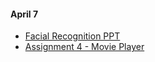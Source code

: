 #### April 7

* [Facial Recognition PPT](http://eccentric.missouristate.edu/class/CSC-545-645/001/_Download/ppt/14FaceDetection.pptx)
* [Assignment 4 - Movie Player](http://eccentric.missouristate.edu/class/CSC-545-645/001/_Download/AssignmentDescriptions/Asn4.docx)

